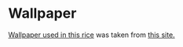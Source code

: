 # Wallpaper
[Wallpaper used in this rice](https://images3.alphacoders.com/926/926015.jpg) was taken from [this site.](https://wall.alphacoders.com/big.php?i=926015)

